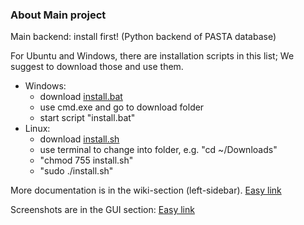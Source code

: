 ### About Main project
Main backend: install first! (Python backend of PASTA database)


For Ubuntu and Windows, there are installation scripts in this list; We suggest to download those and use them.
- Windows:
  - download [install.bat](https://jugit.fz-juelich.de/pasta/main/-/blob/master/install.bat)
  - use cmd.exe and go to download folder
  - start script "install.bat"
- Linux:
  - download [install.sh](https://jugit.fz-juelich.de/pasta/main/-/blob/master/install.sh)
  - use terminal to change into folder, e.g. "cd ~/Downloads"
  - "chmod 755 install.sh"
  - "sudo ./install.sh"

More documentation is in the wiki-section (left-sidebar). [Easy link](https://jugit.fz-juelich.de/pasta/main/-/wikis/home)

Screenshots are in the GUI section: [Easy link](https://jugit.fz-juelich.de/pasta/gui)

